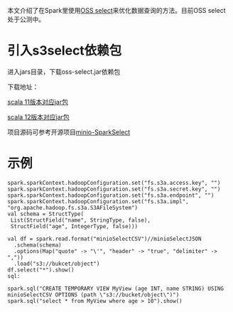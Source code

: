 本文介绍了在Spark里使用[OSS select](../../Operation-Guide/Manage-Object/Select-Object.md)来优化数据查询的方法。目前OSS select处于公测中。

# 引入s3select依赖包

进入jars目录，下载oss-select.jar依赖包

下载地址：

[scala 11版本对应jar包](https://cn-north-1-chenxue198.s3.cn-north-1.jdcloud-oss.com/spark-select_2.11-2.1.jar)

[scala 12版本对应jar包](https://cn-north-1-chenxue198.s3.cn-north-1.jdcloud-oss.com/spark-select_2.12-2.1.jar)

项目源码可参考开源项目[minio-SparkSelect](https://github.com/minio/spark-select)

# 示例

```
spark.sparkContext.hadoopConfiguration.set("fs.s3a.access.key", "")
spark.sparkContext.hadoopConfiguration.set("fs.s3a.secret.key", "")
spark.sparkContext.hadoopConfiguration.set("fs.s3a.endpoint", "")
spark.sparkContext.hadoopConfiguration.set("fs.s3a.impl", "org.apache.hadoop.fs.s3a.S3AFileSystem")
val schema = StructType(
 List(StructField("name", StringType, false),
 StructField("age", IntegerType, false)))

val df = spark.read.format("minioSelectCSV")//minioSelectJSON
  .schema(schema)
  .options(Map("quote" -> "\'", "header" -> "true", "delimiter" -> ","))
  .load("s3://bukcet/object")
df.select("*").show()
sql:

spark.sql("CREATE TEMPORARY VIEW MyView (age INT, name STRING) USING minioSelectCSV OPTIONS (path \"s3://bucket/object\")")
spark.sql("select * from MyView where age > 10").show()
```
